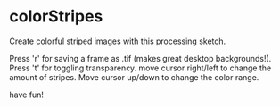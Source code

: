 colorStripes
============

Create colorful striped images with this processing sketch. 

Press 'r' for saving a frame as .tif (makes great desktop backgrounds!).
Press 't' for toggling transparency. move cursor right/left to change the amount of stripes.
Move cursor up/down to change the color range.

have fun!
